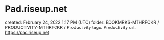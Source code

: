 # Pad.riseup.net

created: February 24, 2022 1:17 PM (UTC)
folder: BOOKMRKS-MTHRFCKR / PRODUCTIVITY-MTHRFCKR / Productivity
tags: Productivity
url: https://pad.riseup.net